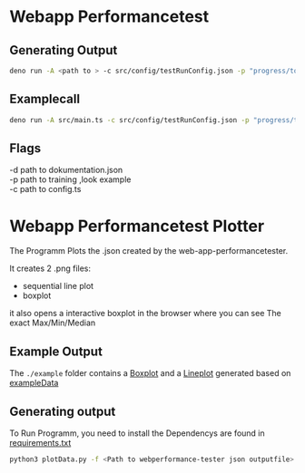 # Webapp Performancetest

## Generating Output

```bash
deno run -A <path to > -c src/config/testRunConfig.json -p "progress/topics/c6906727-fbd8-419a-809e-4a24de352d0d/trainings/26408628-a743-4f28-9d36-e4f7b4bcf636/questionnaires/4ec93c9d-53ac-4769-9ec0-d1c7220ed0c7/questions" -d content/basisschulungen/dokumentation.json
```

## Examplecall

```bash
deno run -A src/main.ts -c src/config/testRunConfig.json -p "progress/topics/c6906727-fbd8-419a-809e-4a24de352d0d/trainings/26408628-a743-4f28-9d36-e4f7b4bcf636/questionnaires/4ec93c9d-53ac-4769-9ec0-d1c7220ed0c7/questions" -d content/basisschulungen/dokumentation.json
```

## Flags

-d path to dokumentation.json <br>
-p path to training ,look example <br>
-c path to config.ts

# Webapp Performancetest Plotter

The Programm Plots the .json created by the web-app-performancetester.

It creates 2 .png files:

- sequential line plot
- boxplot

it also opens a interactive boxplot in the browser where you can see
The exact Max/Min/Median

## Example Output

The `./example` folder contains a [Boxplot](./example/Boxplot-report_2024-04-22_15:38_8217199f-81d6-49b7-b97e-b719fce1862b.png) and a [Lineplot](./example/Lineplot-report_2024-04-22_15:38_8217199f-81d6-49b7-b97e-b719fce1862b.png) generated based on [exampleData](./example/report_2024-04-22_15:38_8217199f-81d6-49b7-b97e-b719fce1862b.json)

## Generating output

To Run Programm, you need to install the Dependencys are found in [requirements.txt](./requirements.txt)

```bash
python3 plotData.py -f <Path to webperformance-tester json outputfile>
```
